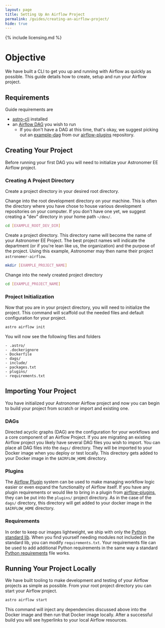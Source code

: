 ```yaml
---
layout: page
title: Setting Up An Airflow Project
permalink: /guides/creating-an-airflow-project/
hide: true
---
```


{% include licensing.md %}

# Objective 
We have built a CLI to get you up and running with Airflow as quickly as possible. This guide details how to create, setup and run your Airflow project.

## Requirements
Guide requirements are
- [astro-cli](https://github.com/astronomerio/astro-cli) installed
- an [Airflow DAG](https://airflow.incubator.apache.org/concepts.html#dags) you wish to run
    - If you don't have a DAG at this time, that's okay, we suggest picking out an [example-dag](https://github.com/airflow-plugins/Example-Airflow-DAGs) from our [airflow-plugins](https://github.com/airflow-plugins) repository.

## Creating Your Project
Before running your first DAG you will need to initialize your Astronomer EE Airflow project.

### Creating A Project Directory
Create a project directory in your desired root directory. 

Change into the root development directory on your machine. This is often the directory where you have chose to house various development repositories on your computer. If you don't have one yet, we suggest creating a "dev" directory in your home path `~/dev/`.

```bash
cd [EXAMPLE_ROOT_DEV_DIR]
```

Create a project directory. This directory name will become the name of your Astronomer EE Project. The best project names will indicate the department (or if you're lean like us, the organization) and the purpose of the project. Using this example, Astronomer may then name their project `astronomer-airflow`. 

```bash
mkdir [EXAMPLE_PROJECT_NAME]
```

Change into the newly created project directory
```bash
cd [EXAMPLE_PROJECT_NAME]
```

### Project Initialization
Now that you are in your project directory, you will need to initialize the project. This command will scaffold out the needed files and default configuration for your project.

```bash
astro airflow init
```

You will now see the following files and folders

```
- .astro/
- .dockerignore
- Dockerfile
- dags/
- include/
- packages.txt
- plugins/
- requirements.txt
```

## Importing Your Project

You have initialized your Astronomer Airflow project and now you can begin to build your project from scratch or import and existing one.

### DAGs
Directed acyclic graphs (DAG) are the configuration for your workflows and a core component of an Airflow Project. If you are migrating an existing Airflow project you likely have several DAG files you wish to import. You can place all DAG files into the `dags/` directory. They will be imported to your Docker image when you deploy or test locally. This directory gets added to your Docker image in the `$AIRFLOW_HOME` directory.

### Plugins
The [Airflow Plugin](https://airflow.apache.org/plugins.html) system can be used to make managing workflow logic easier or even expand the functionality of Airflow itself. If you have any plugin requirements or would like to bring in a plugin from [airflow-plugins](https://github.com/airflow-plugins), they can be put into the `plugins/` project directory. As in the case of the `dags/` directory, this directory will get added to your docker image in the `$AIRFLOW_HOME` directory.

### Requirements
In order to keep our images lightweight, we ship with only the [Python standard lib](https://docs.python.org/3/library/index.html). When you find yourself needing modules not included in the standard lib, you can modify `requirements.txt`. Your requirements file can be used to add additional Python requirements in the same way a standard [Python requirements](https://pip.readthedocs.io/en/1.1/requirements.html) file works.

## Running Your Project Locally
We have built tooling to make development and testing of your Airflow projects as simple as possible. From your root project directory you can start your Airflow project.

```bash
astro airflow start
```

This command will inject any dependencies discussed above into the Docker image and then run that Docker image locally. After a successful build you will see hyperlinks to your local Airflow resources.


